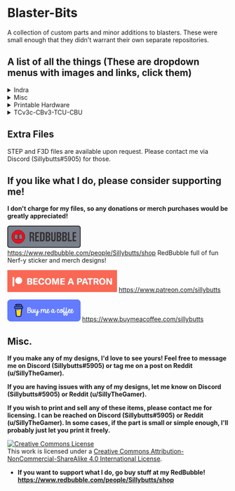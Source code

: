 # Blaster-Bits
A collection of custom parts and minor additions to blasters. These were small enough that they didn't warrant their own separate repositories. 

## A list of all the things (These are dropdown menus with images and links, click them)
<details>
  
<summary>Indra</summary>
  
## <a href="https://github.com/Sillybutts/Blaster-Bits/tree/main/Indra/Indra%20Beavertail%20Grip">Indra Beavertail Grip</a>

<a href="https://github.com/Sillybutts/Blaster-Bits/tree/main/Indra/Indra%20Beavertail%20Grip">
<img src="Indra/Indra%20Beavertail%20Grip/images/IndraBeavertailGrip1.jpg" style="width:200px;"></a>

## <a href="https://github.com/Sillybutts/Blaster-Bits/tree/main/Indra/Indra%20Extended%20Stock%20(4%20lengths)">Indra Extended Stock (4 lengths)</a>

<a href="https://github.com/Sillybutts/Blaster-Bits/tree/main/Indra/Indra%20Extended%20Stock%20(4%20lengths)">
<img src="Indra/Indra%20Extended%20Stock%20(4%20lengths)/images/IndraExtendedStock1.png" style="width:200px;"></a>

## <a href="https://github.com/Sillybutts/Blaster-Bits/tree/main/Indra/Indra%20Flat-Faced%20Plunger">Indra Flat-Faced Plunger</a>

<a href="https://github.com/Sillybutts/Blaster-Bits/tree/main/Indra/Indra%20Flat-Faced%20Plunger">
<img src="Indra/Indra%20Flat-Faced%20Plunger/images/IndraFlatFacePlunger3.png" style="width:200px;"></a>

## <a href="https://github.com/Sillybutts/Blaster-Bits/tree/main/Indra/Indra%20Muzzle%20Collets">Indra Muzzle Collets</a>

<a href="https://github.com/Sillybutts/Blaster-Bits/tree/main/Indra/Indra%20Muzzle%20Collets">
<img src="Indra/Indra%20Muzzle%20Collets/images/IndraMuzzleCollet1.jpg" style="width:200px;"></a>

## <a href="https://github.com/Sillybutts/Blaster-Bits/tree/main/Indra/Indra%20Passive%20Talon%20Magwell">Indra Passive Talon Magwell</a>

<a href="https://github.com/Sillybutts/Blaster-Bits/tree/main/Indra/Indra%20Passive%20Talon%20Magwell">
<img src="Indra/Indra%20Passive%20Talon%20Magwell/images/IndraPassiveTalonMagwell1.png" style="width:200px;"></a>

## <a href="https://github.com/Sillybutts/Blaster-Bits/tree/main/Indra/Thicker%20Indra%20Trigger">Thicker Indra Trigger</a>

<a href="https://github.com/Sillybutts/Blaster-Bits/tree/main/Indra/Thicker%20Indra%20Trigger">
<img src="Indra/Thicker%20Indra%20Trigger/images/ThickerIndraTrigger1.png" style="width:200px;"></a>

</details>

<details> 
<summary>Misc</summary>

## <a href="https://github.com/Sillybutts/Blaster-Bits/tree/main/Misc/1-2CPVC%20over%201-2PVC%20barrel%20band">1/2"CPVC over 1/2"PVC barrel band</a>

<a href="https://github.com/Sillybutts/Blaster-Bits/tree/main/Misc/1-2CPVC%20over%201-2PVC%20barrel%20band">
<img src="Misc/1-2CPVC%20over%201-2PVC%20barrel%20band/images/featured_preview_PVC_CPVC_OVER_UNDER.png" style="width:200px;"></a>

## <a href="https://github.com/Sillybutts/Blaster-Bits/tree/main/Misc/2nd-Degree%20Burn%20Magwell%20Picatinny%20Rail">2nd-Degree Burn Magwell Picatinny Rail</a>

<a href="https://github.com/Sillybutts/Blaster-Bits/tree/main/Misc/2nd-Degree%20Burn%20Magwell%20Picatinny%20Rail">
<img src="Misc/2nd-Degree%20Burn%20Magwell%20Picatinny%20Rail/images/2ndDegreeBurnModified_v16_2.jpg" style="width:200px;"></a>

## <a href="https://github.com/Sillybutts/Blaster-Bits/tree/main/Misc/Dummy%20Talon%20Mag">Dummy Talon Mag</a>

<a href="https://github.com/Sillybutts/Blaster-Bits/tree/main/Misc/Dummy%20Talon%20Mag">
<img src="Misc/Dummy%20Talon%20Mag/images/Dummy_Talon_Family_Photo_v3.png" style="width:200px;"></a>

## <a href="https://github.com/Sillybutts/Blaster-Bits/tree/main/Misc/Talon%20Mag%20Stand">Talon Mag Stand</a>

<a href="https://github.com/Sillybutts/Blaster-Bits/tree/main/Misc/Talon%20Mag%20Stand">
<img src="Misc/Talon%20Mag%20Stand/images/Talon_Mag_Stand_Sock_v13.png" style="width:200px;"></a>


</details>

<details>
<summary>Printable Hardware</summary>
<ul>

<li><a href="https://github.com/Sillybutts/Blaster-Bits/tree/main/Printable%20Hardware/Printable%204-40%20Screw%20Hex%20Standoff">Printable 4-40 Screw Hex Standoff</a></li>

<li><a href="https://github.com/Sillybutts/Blaster-Bits/tree/main/Printable%20Hardware/Printable%20CaptainSlug%20Nylon%20Spacer%20Replacement">Printable CaptainSlug Nylon Spacer Replacement</a></li>

<li><a href="https://github.com/Sillybutts/Blaster-Bits/tree/main/Printable%20Hardware/Printable%20TCv3c-CBv3%20RamRod">Printable TCv3c-CBv3 RamRod</a></li>

<li><a href="https://github.com/Sillybutts/Blaster-Bits/tree/main/Printable%20Hardware/Printable%20U%20Channels/Printed%20TCU%20U%20Channels">Printed TCU U Channels</a></li>

</ul>
</details>

<details>
<summary>TCv3c-CBv3-TCU-CBU</summary>
<ul>

<li><a href="https://github.com/Sillybutts/Blaster-Bits/tree/main/TCv3c-CBv3-TCU-CBU/Caliburn%20U%20Closed%20Top%20Doom-PrimingGrip">Caliburn U Closed Top Doom-PrimingGrip</a></li>

<li><a href="https://github.com/Sillybutts/Blaster-Bits/tree/main/TCv3c-CBv3-TCU-CBU/CaliburnV3%20(%2BU)%20Semi-Paddle%20Mag%20Release">CaliburnV3 (+U) Semi-Paddle Mag Release</a></li>

<li><a href="https://github.com/Sillybutts/Blaster-Bits/tree/main/TCv3c-CBv3-TCU-CBU/CaliburnV3%20Moden%20Wye%20Foregrip">CaliburnV3 Moden Wye Foregrip</a></li>

<li><a href="https://github.com/Sillybutts/Blaster-Bits/tree/main/TCv3c-CBv3-TCU-CBU/Remzak%20k14%20Plunger%20Spring%20Cone">Remzak k14 Plunger Spring Cone</a></li>

<li><a href="https://github.com/Sillybutts/Blaster-Bits/tree/main/TCv3c-CBv3-TCU-CBU/TalonClawV3c%20(%2BU)%20Paddle%20Mag%20Releases">TalonClawV3c (+U) Paddle Mag Releases</a></li>

<li><a href="https://github.com/Sillybutts/Blaster-Bits/tree/main/TCv3c-CBv3-TCU-CBU/TalonClawV3c%20(%2BU)%20Pull%20Only%20Mag%20Release">TalonClawV3c (+U) Pull Only Mag Release</a></li>

<li><a href="https://github.com/Sillybutts/Blaster-Bits/tree/main/TCv3c-CBv3-TCU-CBU/TalonClawV3c%20(%2BU)%20Single%20Type%20Mag%20Releases">TalonClawV3c (+U) Single Type Mag Releases</a></li>

<li><a href="https://github.com/Sillybutts/Blaster-Bits/tree/main/TCv3c-CBv3-TCU-CBU/TalonClawV3c%20Smooth%20Top%20Foregrip">TalonClawV3c Smooth Top Foregrip</a></li>

<li><a href="https://github.com/Sillybutts/Blaster-Bits/tree/main/TCv3c-CBv3-TCU-CBU/TalonClawV3c-Caliburn%20(%2BU)%20Improved%20Rambase">TalonClawV3c-Caliburn (+U) Improved Rambase</a></li>

<li><a href="https://github.com/Sillybutts/Blaster-Bits/tree/main/TCv3c-CBv3-TCU-CBU/TalonClawV3c-CaliburnV3%20(%2BU)%20Muzzle%20Barrel%20Collets">TalonClawV3c-CaliburnV3 (+U) Muzzle Barrel Collets
</a></li>

<li><a href="https://github.com/Sillybutts/Blaster-Bits/tree/main/TCv3c-CBv3-TCU-CBU/TalonClawV3c-CaliburnV3%20(%2BU)%20Ramrod%20Tip%20Trimming%20Guide">TalonClawV3c-CaliburnV3 (+U) Ramrod Tip Trimming Guide
</a></li>

<li><a href="https://github.com/Sillybutts/Blaster-Bits/tree/main/TCv3c-CBv3-TCU-CBU/TalonClawV3c-CaliburnV3%20(%2BU)%20Speed%20Seal%20Plungers">TalonClawV3c-CaliburnV3 (+U) Speed Seal Plungers</a></li>

<li><a href="https://github.com/Sillybutts/Blaster-Bits/tree/main/TCv3c-CBv3-TCU-CBU/TalonClawV3c-CaliburnV3%20(%2BU)%20Tiny%20Nugget%20Trigger%20Guard">TalonClawV3c-CaliburnV3 (+U) Tiny Nugget Trigger Guard</a></li>

<li><a href="https://github.com/Sillybutts/Blaster-Bits/tree/main/TCv3c-CBv3-TCU-CBU/TalonClawV3c-CaliburnV3%20(%2BU)%20k14%20Spring%20Guide%20Spacer">TalonClawV3c-CaliburnV3 (+U) k14 Spring Guide Spacer</a></li>

<li><a href="https://github.com/Sillybutts/Blaster-Bits/tree/main/TCv3c-CBv3-TCU-CBU/TalonClawV3c-CaliburnV3%20Beefy%20Milan%20Coupler">TalonClawV3c-CaliburnV3 Beefy Milan Coupler</a></li>

<li><a href="https://github.com/Sillybutts/Blaster-Bits/tree/main/TCv3c-CBv3-TCU-CBU/TalonClawV3c-CaliburnV3%20Stubby%20Grips">TalonClawV3c-CaliburnV3 Stubby Grips</a></li>

</ul>
</details>

## Extra Files

STEP and F3D files are available upon request. Please contact me via Discord (Sillybutts#5905) for those. 



## If you like what I do, please consider supporting me!

**I don't charge for my files, so any donations or merch purchases would be greatly appreciated!**

<a href="https://www.redbubble.com/people/Sillybutts/shop/"><img alt="RedBubble Button" style="border-width:0" src="GHimages/RedbubbleButton.png" height="50" /></a> https://www.redbubble.com/people/Sillybutts/shop RedBubble full of fun Nerf-y sticker and merch designs!  

<a href="https://www.patreon.com/sillybutts/"><img alt="Patreon Button" style="border-width:0" src="GHimages/PatreonButton.png" height="50" /></a> https://www.patreon.com/sillybutts 

<a href="https://www.buymeacoffee.com/sillybutts/"><img alt="BuyMeACoffee Button" style="border-width:0" src="GHimages/buymeacoffeeButton2.png" height="50" /></a> https://www.buymeacoffee.com/sillybutts 



## Misc.

**If you make any of my designs, I'd love to see yours! Feel free to message me on Discord (Sillybutts#5905) or tag me on a post on Reddit (u/SillyTheGamer).**

**If you are having issues with any of my designs, let me know on Discord (Sillybutts#5905) or Reddit (u/SillyTheGamer).**

**If you wish to print and sell any of these items, please contact me for licensing. I can be reached on Discord (Sillybutts#5905) or Reddit (u/SillyTheGamer). In some cases, if the part is small or simple enough, I'll probably just let you print it freely.**

<a rel="license" href="http://creativecommons.org/licenses/by-nc-sa/4.0/"><img alt="Creative Commons License" style="border-width:0" src="https://i.creativecommons.org/l/by-nc-sa/4.0/88x31.png" /></a><br />This work is licensed under a <a rel="license" href="http://creativecommons.org/licenses/by-nc-sa/4.0/">Creative Commons Attribution-NonCommercial-ShareAlike 4.0 International License</a>.

- **If you want to support what I do, go buy stuff at my RedBubble! https://www.redbubble.com/people/Sillybutts/shop**
